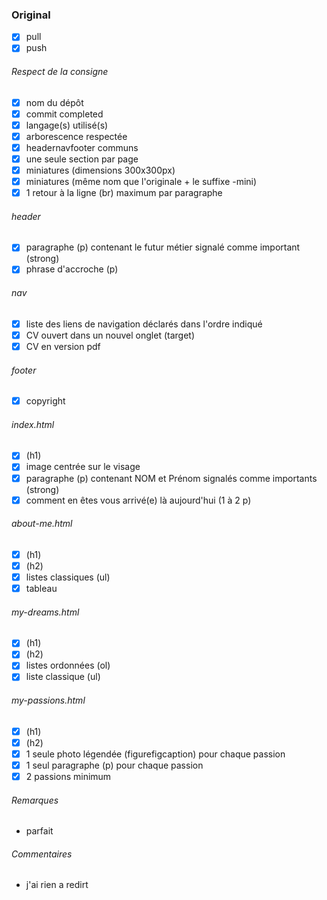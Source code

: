 ### Original
- [x] pull
- [x] push
###### Respect de la consigne
- [x] nom du dépôt
- [x] commit completed
- [x] langage(s) utilisé(s)
- [x] arborescence respectée
- [x] headernavfooter communs
- [x] une seule section par page
- [x] miniatures (dimensions 300x300px)
- [x] miniatures (même nom que l'originale + le suffixe -mini)
- [x] 1 retour à la ligne (br) maximum par paragraphe
###### header
- [x] paragraphe (p) contenant le futur métier signalé comme important (strong)
- [x] phrase d'accroche (p)
###### nav
- [x] liste des liens de navigation déclarés dans l'ordre indiqué
- [x] CV ouvert dans un nouvel onglet (target)
- [x] CV en version pdf
###### footer
- [x] copyright
###### index.html
- [x] (h1)
- [x] image centrée sur le visage
- [x] paragraphe (p) contenant NOM et Prénom signalés comme importants (strong)
- [x] comment en êtes vous arrivé(e) là aujourd'hui (1 à 2 p)
###### about-me.html
- [x] (h1)
- [x] (h2)
- [x] listes classiques (ul)
- [x] tableau
###### my-dreams.html
- [x] (h1)
- [x] (h2)
- [x] listes ordonnées (ol)
- [x] liste classique (ul)
###### my-passions.html
- [x] (h1)
- [x] (h2)
- [x] 1 seule photo légendée (figurefigcaption) pour chaque passion
- [x] 1 seul paragraphe (p) pour chaque passion
- [x] 2 passions minimum
###### Remarques
- parfait 
###### Commentaires
- j'ai rien a redirt
